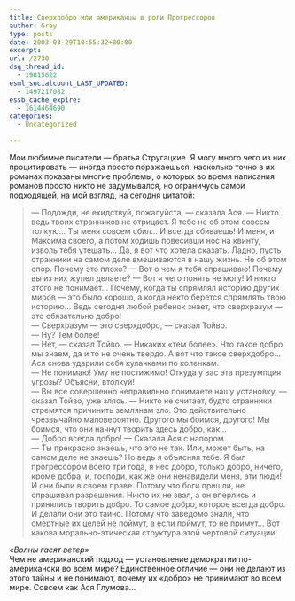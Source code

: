 ```yaml
---
title: Сверхдобро или американцы в роли Прогрессоров
author: Gray
type: posts
date: 2003-03-29T10:55:32+00:00
excerpt:
url: /2730
dsq_thread_id:
  - 19815622
esml_socialcount_LAST_UPDATED:
  - 1497217082
essb_cache_expire:
  - 1614464690
categories:
  - Uncategorized

---
```








Мои любимые писатели &#8212; братья Стругацкие. Я могу много чего из них процитировать &#8212; иногда просто поражаешься, насколько точно в их романах показаны многие проблемы, о которых во время написания романов просто никто не задумывался, но ограничусь самой подходящей, на мой взгляд, на сегодня цитатой:

> &#8212; Подожди, не ехидствуй, пожалуйста, &#8212; сказала Ася. &#8212; Никто ведь твоих странников не отрицает. Я тебе не об этом совсем толкую&#8230; Ты меня совсем сбил&#8230; И всегда сбиваешь! И меня, и Максима своего, а потом ходишь повесивши нос на квинту, изволь тебя утешать&#8230; Да, я вот что хотела сказать. Ладно, пусть странники на самом деле вмешиваются в нашу жизнь. Не об этом спор. Почему это плохо? &#8212; Вот о чем я тебя спрашиваю! Почему вы из них жупел делаете? &#8212; Вот я чего понять не могу! И никто этого не понимает&#8230; Почему, когда ты спрямлял историю других миров &#8212; это было хорошо, а когда некто берется спрямлять твою историю&#8230; Ведь сегодня любой ребенок знает, что сверхразум &#8212; это обязательно добро!  
> &#8212; Сверхразум &#8212; это сверхдобро, &#8212; сказал Тойво.  
> &#8212; Ну? Тем более!  
> &#8212; Нет, &#8212; сказал Тойво. &#8212; Никаких &#171;тем более&#187;. Что такое добро мы знаем, да и то не очень твердо. А вот что такое сверхдобро&#8230;  
> Ася снова ударили себя кулачками по коленкам.  
> &#8212; Не понимаю! Уму не постижимо! Откуда у вас эта презумпция угрозы? Объясни, втолкуй!  
> &#8212; Вы все совершенно неправильно понимаете нашу установку, &#8212; сказал Тойво, уже злясь. &#8212; Никто не считает, будто странники стремятся причинить землянам зло. Это действительно чрезвычайно маловероятно. Другого мы боимся, другого! Мы боимся, что они начнут творить здесь добро, как&#8230;  
> &#8212; Добро всегда добро! &#8212; Сказала Ася с напором.  
> &#8212; Ты прекрасно знаешь, что это не так. Или, может быть, на самом деле не знаешь? Но ведь я объяснял тебе. Я был прогрессором всего три года, я нес добро, только добро, ничего, кроме добра, и, господи, как же они ненавидели меня, эти люди! И они были в своем праве. Потому что боги пришли, не спрашивая разрешения. Никто их не звал, а он вперлись и принялись творить добро. То самое добро, которое всегда добро. И делали они это тайно. Потому что заведомо знали, что смертные их целей не поймут, а если поймут, то не примут&#8230; Вот какова морально-этическая структура этой чертовой ситуации!

_&#171;Волны гасят ветер&#187;_  
Чем не американский подход &#8212; установление демократии по-американски во всем мире? Единственное отличие &#8212; они не делают из этого тайны и не понимают, почему их &#171;добро&#187; не принимают во всем мире. Совсем как Ася Глумова&#8230;
